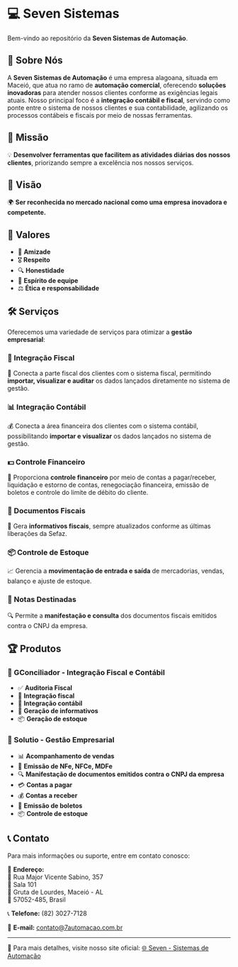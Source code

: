 # 💻 Seven Sistemas

Bem-vindo ao repositório da **Seven Sistemas de Automação**.

## 📌 Sobre Nós

A **Seven Sistemas de Automação** é uma empresa alagoana, situada em Maceió, que atua no ramo de **automação comercial**, oferecendo **soluções inovadoras** para atender nossos clientes conforme as exigências legais atuais. Nosso principal foco é a **integração contábil e fiscal**, servindo como ponte entre o sistema de nossos clientes e sua contabilidade, agilizando os processos contábeis e fiscais por meio de nossas ferramentas.

## 🎯 Missão

💡 **Desenvolver ferramentas que facilitem as atividades diárias dos nossos clientes**, priorizando sempre a excelência nos nossos serviços.

## 👀 Visão

🌍 **Ser reconhecida no mercado nacional como uma empresa inovadora e competente.**

## 💎 Valores

- 🤝 **Amizade**
- 🎖️ **Respeito**
- 🔍 **Honestidade**
- 👥 **Espírito de equipe**
- ⚖️ **Ética e responsabilidade**

## 🛠️ Serviços

Oferecemos uma variedade de serviços para otimizar a **gestão empresarial**:

### 📂 Integração Fiscal

🔗 Conecta a parte fiscal dos clientes com o sistema fiscal, permitindo **importar, visualizar e auditar** os dados lançados diretamente no sistema de gestão.

### 📊 Integração Contábil

💰 Conecta a área financeira dos clientes com o sistema contábil, possibilitando **importar e visualizar** os dados lançados no sistema de gestão.

### 💵 Controle Financeiro

📑 Proporciona **controle financeiro** por meio de contas a pagar/receber, liquidação e estorno de contas, renegociação financeira, emissão de boletos e controle do limite de débito do cliente.

### 📜 Documentos Fiscais

📄 Gera **informativos fiscais**, sempre atualizados conforme as últimas liberações da Sefaz.

### 📦 Controle de Estoque

📈 Gerencia a **movimentação de entrada e saída** de mercadorias, vendas, balanço e ajuste de estoque.

### 🧾 Notas Destinadas

🔍 Permite a **manifestação e consulta** dos documentos fiscais emitidos contra o CNPJ da empresa.

## 🏆 Produtos

### 🔹 GConciliador - Integração Fiscal e Contábil

- ✅ **Auditoria Fiscal**
- 🔄 **Integração fiscal**
- 🔄 **Integração contábil**
- 📑 **Geração de informativos**
- 📦 **Geração de estoque**

### 🔹 Solutio - Gestão Empresarial

- 📊 **Acompanhamento de vendas**
- 📝 **Emissão de NFe, NFCe, MDFe**
- 🔍 **Manifestação de documentos emitidos contra o CNPJ da empresa**
- 💳 **Contas a pagar**
- 💰 **Contas a receber**
- 📄 **Emissão de boletos**
- 📦 **Controle de estoque**

## 📞 Contato

Para mais informações ou suporte, entre em contato conosco:

📍 **Endereço:**  
🏢 Rua Major Vicente Sabino, 357  
🏬 Sala 101  
📍 Gruta de Lourdes, Maceió - AL  
📮 57052-485, Brasil

📞 **Telefone:** (82) 3027-7128

📧 **E-mail:** contato@7automacao.com.br

---

🔗 Para mais detalhes, visite nosso site oficial: [🌐 Seven - Sistemas de Automação](https://www.7automacao.com.br/)
